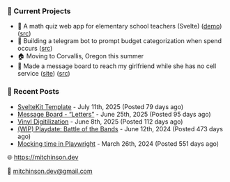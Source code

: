### 📌 Current Projects
- 📝 A math quiz web app for elementary school teachers (Svelte) ([demo](https://quiz-staging.mitchinson.dev/)) ([src](https://github.com/bmitchinson/budget-entry))
- 💸 Building a telegram bot to prompt budget categorization when spend occurs ([src](https://github.com/bmitchinson/sms-accountant))
- 🏠 Moving to Corvallis, Oregon this summer
- 💌 Made a message board to reach my girlfriend while she has no cell service ([site](https://letters.mitchinson.dev/)) ([src](https://github.com/bmitchinson/letters))

### 📝 Recent Posts

- [SvelteKit Template](https://blog.mitchinson.dev/sveltekit-template) - July 11th, 2025 (Posted 79 days ago)
- [Message Board - “Letters”](https://blog.mitchinson.dev/letters) - June 25th, 2025 (Posted 95 days ago)
- [Vinyl Digitilization](https://blog.mitchinson.dev/vinyl) - June 8th, 2025 (Posted 112 days ago)
- [(WIP) Playdate: Battle of the Bands](https://blog.mitchinson.dev/playdate-dev-one) - June 12th, 2024 (Posted 473 days ago)
- [Mocking time in Playwright](https://blog.mitchinson.dev/playwright-mock-time) - March 26th, 2024 (Posted 551 days ago)

🌐 https://mitchinson.dev

💌 mitchinson.dev@gmail.com